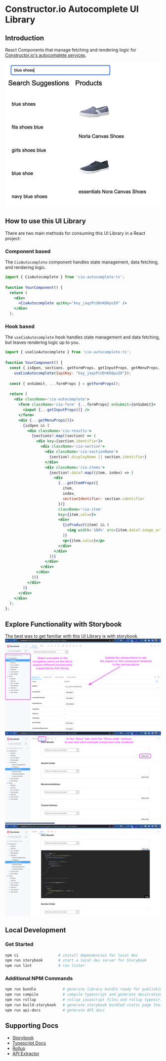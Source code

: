 # Constructor.io Autocomplete UI Library

## Introduction

React Components that manage fetching and rendering logic for [Constructor.io's autocomplete services](https://constructor.io/products/autosuggest/).

![Autocomplete](docs-images/autocomplete.png)

## How to use this UI Library

There are two main methods for consuming this UI Library in a React project:

### Component based

The `CioAutocomplete` component handles state management, data fetching, and rendering logic.

```jsx
import { CioAutocomplete } from 'cio-autocomplete-ts';

function YourComponent() {
  return (
    <div>
      <CioAutocomplete apiKey="key_jaqzPcUDnK66puIO" />
    </div>
  );
```

### Hook based

The `useCioAutocomplete` hook handles state management and data fetching, but leaves rendering logic up to you.

```jsx
import { useCioAutocomplete } from 'cio-autocomplete-ts';

function YourComponent() {
  const { isOpen, sections, getFormProps, getInputProps, getMenuProps, getItemProps } =
    useCioAutocomplete({apiKey: "key_jaqzPcUDnK66puIO"});

  const { onSubmit, ...formProps } = getFormProps();

  return (
    <div className='cio-autocomplete'>
      <form className='cio-form' {...formProps} onSubmit={onSubmit}>
        <input {...getInputProps()} />
      </form>
      <div {...getMenuProps()}>
        {isOpen && (
          <div className='cio-results'>
            {sections?.map((section) => (
              <div key={section.identifier}>
                <div className='cio-section'>
                  <div className='cio-sectionName'>
                    {section?.displayName || section.identifier}
                  </div>
                  <div className='cio-items'>
                    {section?.data?.map((item, index) => (
                      <div
                        {...getItemProps({
                          item,
                          index,
                          sectionIdentifier: section.identifier
                        })}
                        className='cio-item'
                        key={item.value}>
                        <div>
                          {isProduct(item) && (
                            <img width='100%' src={item.data?.image_url} alt='' />
                          )}
                          <p>{item.value}</p>
                        </div>
                      </div>
                    ))}
                  </div>
                </div>
              </div>
            ))}
          </div>
        )}
      </div>
    </div>
  );
};
```

## Explore Functionality with Storybook
The best was to get familiar with this UI Library is with storybook.
![Storybook Canvas](docs-images/storybook-canvas.png)
![Storybook Docs](docs-images/storybook-docs.png)
![Show Code](docs-images/storybook-docs-show-code.png)

## Local Development

### Get Started
```bash
npm ci                  # install dependencies for local dev
npm run storybook       # start a local dev server for Storybook
npm run lint            # run linter
```

### Additional NPM Commands
```bash
npm run bundle            # generate library bundle ready for publishing
npm run compile           # compile typescript and generate decalration files
npm run rollup            # rollup javascript files and rollup typescript declaration files
npm run build-storybook   # generate storybook bundled static page that can be deployed
npm run api-docs          # generate API docs
```

## Supporting Docs
- [Storybook](https://storybook.js.org/docs/react/get-started/introduction)
- [Typescript Docs](https://www.typescriptlang.org/docs/)
- [Rollup](https://www.npmjs.com/package/rollup)
- [API Extractor](https://api-extractor.com/)